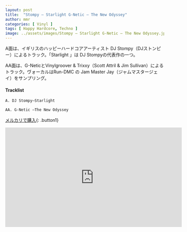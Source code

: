 ```yaml
---
layout: post
title:  "Stompy – Starlight G-Netic – The New Odyssey"
author: mmr
categories: [ Vinyl ]
tags: [ Happy Hardcore, Techno ]
image: ../assets/images/Stompy – Starlight G-Netic – The New Odyssey.jpg
---
```


A面は、イギリスのハッピーハードコアアーティスト DJ Stompy（DJストンピー）によるトラック。「Starlight 」は DJ Stompyの代表作の一つ。

AA面は、G-NeticとVinylgroover & Trixxy（Scott Attril & Jim Sullivan）によるトラック。ヴォーカルはRun-DMC の Jam Master Jay（ジャムマスタージェイ）をサンプリング。

#### Tracklist
```md
A. DJ Stompy–Starlight

AA. G-Netic –The New Odyssey
```

[メルカリで購入](https://jp.mercari.com/item/m60668009425?afid=6142608987){: .button1}

<iframe width="560" height="315" src="https://www.youtube.com/embed/4ZvNXuf3Z4U?si=6i5zZQ0mG3cWKavQ" title="YouTube video player" frameborder="0" allow="accelerometer; autoplay; clipboard-write; encrypted-media; gyroscope; picture-in-picture; web-share" referrerpolicy="strict-origin-when-cross-origin" allowfullscreen></iframe>